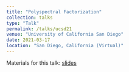 ```yaml
---
title: "Polyspectral Factorization"
collection: talks
type: "Talk"
permalink: /talks/ucsd21
venue: "University of California San Diego"
date: 2021-03-17
location: "San Diego, California (Virtual)"
---
```


Materials for this talk: [slides](http://tuckermcelroy.github.io/files/PolyspecTalk_2-26-21.pdf)
